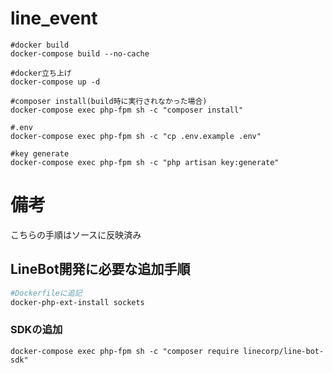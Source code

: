 # line_event

```
#docker build
docker-compose build --no-cache

#docker立ち上げ
docker-compose up -d

#composer install(build時に実行されなかった場合)
docker-compose exec php-fpm sh -c "composer install"

#.env
docker-compose exec php-fpm sh -c "cp .env.example .env"

#key generate
docker-compose exec php-fpm sh -c "php artisan key:generate"

```

# 備考
こちらの手順はソースに反映済み
## LineBot開発に必要な追加手順
```dockerfile
#Dockerfileに追記
docker-php-ext-install sockets
```

### SDKの追加
```
docker-compose exec php-fpm sh -c "composer require linecorp/line-bot-sdk"
```
